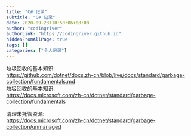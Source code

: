```yaml
---
title: "C# 记录"
subtitle: "C# 记录"
date: 2020-09-23T18:50:06+08:00
author: "codingriver"
authorLink: "https://codingriver.github.io"
hiddenFromAllPage: true
tags: []
categories: ["个人记录"]
---
```


<!--more-->


垃圾回收的基本知识:  
<https://github.com/dotnet/docs.zh-cn/blob/live/docs/standard/garbage-collection/fundamentals.md>  
垃圾回收的基本知识:  
<https://docs.microsoft.com/zh-cn/dotnet/standard/garbage-collection/fundamentals>

清理未托管资源:  
<https://docs.microsoft.com/zh-cn/dotnet/standard/garbage-collection/unmanaged>
